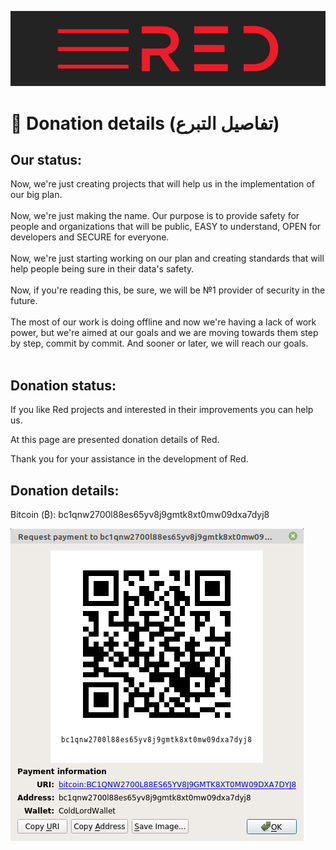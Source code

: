![plot](./Red_logo.png)

# 💸 Donation details (تفاصيل التبرع)

## Our status:

Now, we're just creating projects that will help us in the implementation of our big plan.<br/><br/>
Now, we're just making the name. Our purpose is to provide safety for people and organizations that will be public, EASY to understand, OPEN for developers and SECURE for everyone.<br/><br/>
Now, we're just starting working on our plan and creating standards that will help people being sure in their data's safety.<br/><br/>
Now, if you're reading this, be sure, we will be №1 provider of security in the future.<br/><br/>
The most of our work is doing offline and now we're having a lack of work power, but we're aimed at our goals and we are moving towards them step by step, commit by commit. And sooner or later, we will reach our goals.<br/><br/>

## Donation status:

If you like Red projects and interested in their improvements you can help us.

At this page are presented donation details of Red.

Thank you for your assistance in the development of Red.

## Donation details:

Bitcoin (₿): bc1qnw2700l88es65yv8j9gmtk8xt0mw09dxa7dyj8

![plot](./Bitcoin.png)

